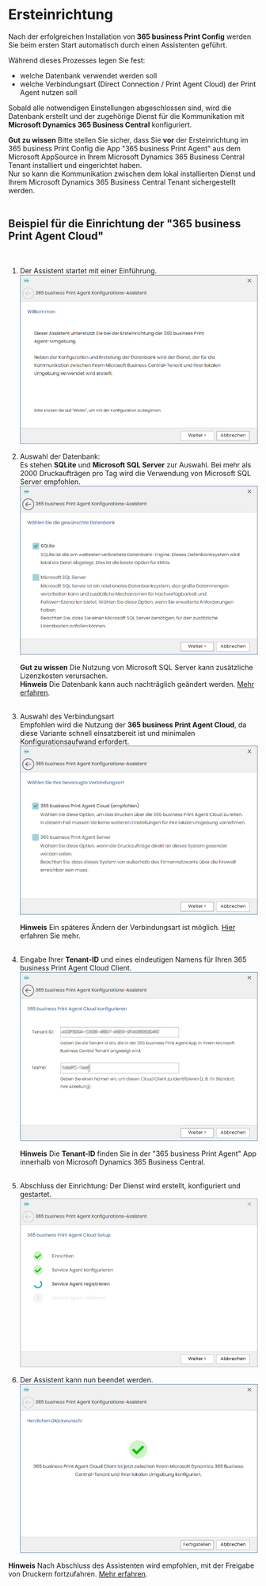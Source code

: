 # Ersteinrichtung

Nach der erfolgreichen Installation von **365 business Print Config** werden Sie beim ersten Start automatisch durch einen Assistenten geführt.

Während dieses Prozesses legen Sie fest:
- welche Datenbank verwendet werden soll
- welche Verbindungsart (Direct Connection / Print Agent Cloud) der Print Agent nutzen soll

Sobald alle notwendigen Einstellungen abgeschlossen sind, wird die Datenbank erstellt und der zugehörige Dienst für die Kommunikation mit **Microsoft Dynamics 365 Business Central** konfiguriert.


<div class="alert alert-notice">
    <i class="fa-duotone fa-solid fa-lightbulb fa-xl"></i>
    <strong>Gut zu wissen</strong>
	Bitte stellen Sie sicher, dass Sie <strong>vor</strong> der Ersteinrichtung im 365 business Print Config die App "365 business Print Agent" aus dem Microsoft AppSource in Ihrem Microsoft Dynamics 365 Business Central Tenant installiert und eingerichtet haben.<br/>
    Nur so kann die Kommunikation zwischen dem lokal installierten Dienst und Ihrem Microsoft Dynamics 365 Business Central Tenant sichergestellt werden.
</div>
<br/>

## Beispiel für die Einrichtung der "365 business Print Agent Cloud"

<br/>

1. Der Assistent startet mit einer Einführung.<br/>
   ![Intro](/assets/images/365-business-print-agent/config-tool/wizard/wizard1.PNG) 

2. Auswahl der Datenbank:<br/>
   Es stehen **SQLite** und **Microsoft SQL Server** zur Auswahl. Bei mehr als 2000 Druckaufträgen pro Tag wird die Verwendung von Microsoft SQL Server empfohlen.<br/>
   ![Datenbank](/assets/images/365-business-print-agent/config-tool/wizard/wizard2.PNG) 

   <div class="alert alert-notice">
       <i class="fa-duotone fa-solid fa-lightbulb fa-xl"></i>
    <strong>Gut zu wissen</strong>
	   Die Nutzung von Microsoft SQL Server kann zusätzliche Lizenzkosten verursachen.
   </div>
   
   <div class="alert alert-info">
       <i class="fa-duotone fa-solid fa-circle-info fa-xl"></i>
    <strong>Hinweis</strong>
	   Die Datenbank kann auch nachträglich geändert werden. <a href="print-agent-config-databases.md">Mehr erfahren</a>.
   </div>
   <br/>

3. Auswahl des Verbindungsart<br/>
   Empfohlen wird die Nutzung der **365 business Print Agent Cloud**, da diese Variante schnell einsatzbereit ist und minimalen Konfigurationsaufwand erfordert.<br/>
   ![CloudClient](/assets/images/365-business-print-agent/config-tool/wizard/wizard3.PNG) 
   
   <div class="alert alert-info">
       <i class="fa-duotone fa-solid fa-circle-info fa-xl"></i>
    <strong>Hinweis</strong>
	    Ein späteres Ändern der Verbindungsart ist möglich. <a href="print-agent-config-connections.md">Hier</a> erfahren Sie mehr.
   </div><br/>

4. Eingabe Ihrer **Tenant-ID** und eines eindeutigen Namens für Ihren 365 business Print Agent Cloud Client.<br/>
   ![CloudClient](/assets/images/365-business-print-agent/config-tool/wizard/wizard4-cloud.PNG) 
   
   <div class="alert alert-info">
       <i class="fa-duotone fa-solid fa-circle-info fa-xl"></i>
    <strong>Hinweis</strong>
	   Die <b>Tenant-ID</b> finden Sie in der "365 business Print Agent" App innerhalb von Microsoft Dynamics 365 Business Central.
   </div><br/>

5. Abschluss der Einrichtung: Der Dienst wird erstellt, konfiguriert und gestartet.<br/>
   ![CloudClient](/assets/images/365-business-print-agent/config-tool/wizard/wizard5-cloud.PNG) 

6. Der Assistent kann nun beendet werden.<br/>
![CloudClient](/assets/images/365-business-print-agent/config-tool/wizard/wizard6-cloud.PNG) 

<div class="alert alert-info">
    <i class="fa-duotone fa-solid fa-circle-info fa-xl"></i>
    <strong>Hinweis</strong>
	Nach Abschluss des Assistenten wird empfohlen, mit der Freigabe von Druckern fortzufahren. <a href="print-agent-config-printers.md">Mehr erfahren</a>.
</div><br/>